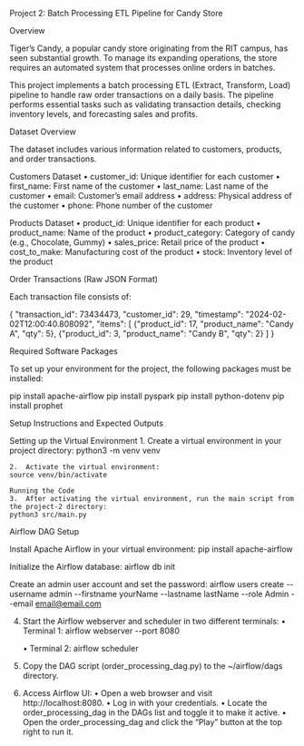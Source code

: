 Project 2: Batch Processing ETL Pipeline for Candy Store

Overview

Tiger’s Candy, a popular candy store originating from the RIT campus, has seen substantial growth. To manage its expanding operations, the store requires an automated system that processes online orders in batches.

This project implements a batch processing ETL (Extract, Transform, Load) pipeline to handle raw order transactions on a daily basis. The pipeline performs essential tasks such as validating transaction details, checking inventory levels, and forecasting sales and profits.

Dataset Overview

The dataset includes various information related to customers, products, and order transactions.

Customers Dataset
	•	customer_id: Unique identifier for each customer
	•	first_name: First name of the customer
	•	last_name: Last name of the customer
	•	email: Customer’s email address
	•	address: Physical address of the customer
	•	phone: Phone number of the customer

Products Dataset
	•	product_id: Unique identifier for each product
	•	product_name: Name of the product
	•	product_category: Category of candy (e.g., Chocolate, Gummy)
	•	sales_price: Retail price of the product
	•	cost_to_make: Manufacturing cost of the product
	•	stock: Inventory level of the product

Order Transactions (Raw JSON Format)

Each transaction file consists of:

{
  "transaction_id": 73434473,
  "customer_id": 29,
  "timestamp": "2024-02-02T12:00:40.808092",
  "items": [
    {"product_id": 17, "product_name": "Candy A", "qty": 5},
    {"product_id": 3, "product_name": "Candy B", "qty": 2}
  ]
}

Required Software Packages

To set up your environment for the project, the following packages must be installed:

pip install apache-airflow
pip install pyspark
pip install python-dotenv
pip install prophet

Setup Instructions and Expected Outputs

Setting up the Virtual Environment
	1.	Create a virtual environment in your project directory:
    python3 -m venv venv

    2.	Activate the virtual environment:
    source venv/bin/activate

    Running the Code
	3.	After activating the virtual environment, run the main script from the project-2 directory:
    python3 src/main.py

Airflow DAG Setup

 Install Apache Airflow in your virtual environment:
 pip install apache-airflow

Initialize the Airflow database:
airflow db init

 Create an admin user account and set the password:
 airflow users create --username admin --firstname yourName --lastname lastName --role Admin --email email@email.com

 4. Start the Airflow webserver and scheduler in two different terminals:
 	•	Terminal 1:
    airflow webserver --port 8080

    •	Terminal 2:
    airflow scheduler

5. Copy the DAG script (order_processing_dag.py) to the ~/airflow/dags directory.

6. Access Airflow UI:
	•	Open a web browser and visit http://localhost:8080.
	•	Log in with your credentials.
	•	Locate the order_processing_dag in the DAGs list and toggle it to make it active.
	•	Open the order_processing_dag and click the “Play” button at the top right to run it.

